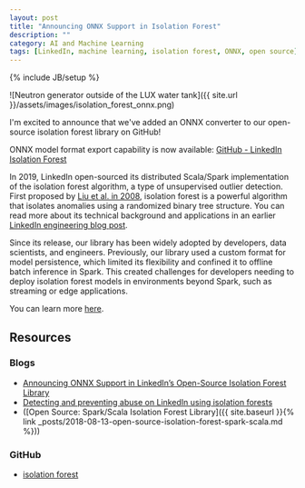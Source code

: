 ```yaml
---
layout: post
title: "Announcing ONNX Support in Isolation Forest"
description: ""
category: AI and Machine Learning
tags: [LinkedIn, machine learning, isolation forest, ONNX, open source]
---
```

{% include JB/setup %}

![Neutron generator outside of the LUX water tank]({{ site.url }}/assets/images/isolation_forest_onnx.png)

I'm excited to announce that we've added an ONNX converter to our open-source isolation forest library on GitHub!

ONNX model format export capability is now available: [GitHub - LinkedIn Isolation Forest](https://github.com/linkedin/isolation-forest)

In 2019, LinkedIn open-sourced its distributed Scala/Spark implementation of the isolation forest algorithm, a type of unsupervised outlier detection. First proposed by [Liu et al. in 2008](https://doi.org/10.1109/ICDM.2008.17), isolation forest is a powerful algorithm that isolates anomalies using a randomized binary tree structure. You can read more about its technical background and applications in an earlier [LinkedIn engineering blog post](https://www.linkedin.com/blog/engineering/data-management/isolation-forest?lipi=urn%3Ali%3Apage%3Ad_flagship3_pulse_read%3BgSQiQ1SSSKGSjYRLyCMwRQ%3D%3D).

Since its release, our library has been widely adopted by developers, data scientists, and engineers. Previously, our library used a custom format for model persistence, which limited its flexibility and confined it to offline batch inference in Spark. This created challenges for developers needing to deploy isolation forest models in environments beyond Spark, such as streaming or edge applications.

You can learn more [here](https://www.linkedin.com/pulse/announcing-onnx-support-linkedins-open-source-isolation-james-verbus-paoqe/).

## Resources

### Blogs

- [Announcing ONNX Support in LinkedIn’s Open-Source Isolation Forest Library](https://www.linkedin.com/pulse/announcing-onnx-support-linkedins-open-source-isolation-james-verbus-paoqe/)
- [Detecting and preventing abuse on LinkedIn using isolation forests](https://www.linkedin.com/blog/engineering/data-management/isolation-forest)
- ([Open Source: Spark/Scala Isolation Forest Library]({{ site.baseurl }}{% link _posts/2018-08-13-open-source-isolation-forest-spark-scala.md %}))

### GitHub

- [isolation forest](https://github.com/linkedin/isolation-forest)
